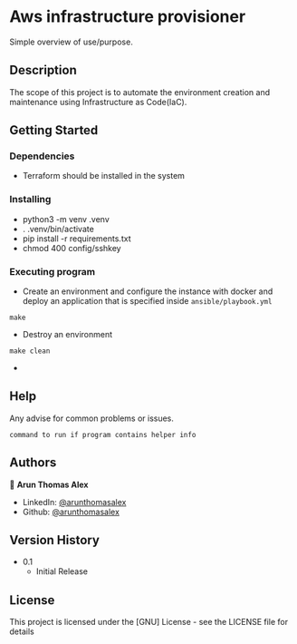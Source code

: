 # Aws infrastructure provisioner

Simple overview of use/purpose.

## Description

The scope of this project is to automate the environment creation and maintenance using Infrastructure as Code(IaC).

## Getting Started

### Dependencies

* Terraform should be installed in the system

### Installing
* python3 -m venv .venv
* . .venv/bin/activate
* pip install -r requirements.txt
* chmod 400 config/sshkey

### Executing program

* Create an environment and configure the instance with docker and deploy an application that is specified inside `ansible/playbook.yml`
```
make
```

* Destroy an environment
```
make clean
```

* 

## Help

Any advise for common problems or issues.
```
command to run if program contains helper info
```

## Authors

👤 **Arun Thomas Alex**

- LinkedIn: [@arunthomasalex](https://in.linkedin.com/in/arun-alex)
- Github: [@arunthomasalex](https://github.com/arunthomasalex)

## Version History

* 0.1
    * Initial Release

## License

This project is licensed under the [GNU] License - see the LICENSE file for details
